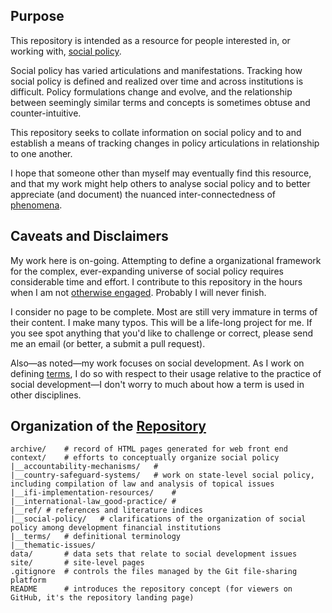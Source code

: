 ## Purpose

This repository is intended as a resource for people interested in, or working with, [social policy](http://applied-anthro.com/terms/social-policy/).

Social policy has varied articulations and manifestations.  Tracking how social policy is defined and realized over time and across institutions is difficult.  Policy formulations change and evolve, and the relationship between seemingly similar terms and concepts is sometimes obtuse and counter-intuitive.

This repository seeks to collate information on social policy and to and establish a means of tracking changes in policy articulations in relationship to one another.

I hope that someone other than myself may eventually find this resource, and that my work might help others to analyse social policy and to better appreciate (and document) the nuanced inter-connectedness of [phenomena](#).  

## Caveats and Disclaimers

My work here is on-going.  Attempting to define a organizational framework for the complex, ever-expanding universe of social policy requires considerable time and effort. I contribute to this repository in the hours when I am not [otherwise engaged](http://aaron-kyle.com). Probably I will never finish. 

I consider no page to be complete. Most are still very immature in terms of their content. I make many typos. This will be a life-long project for me. If you see spot anything that you'd like to challenge or correct, please send me an email (or better, a submit a pull request).

Also&mdash;as noted&mdash;my work focuses on social development. As I work on defining [terms](./category/terminology.html), I do so with respect to their usage relative to the practice of social development&mdash;I don't worry to much about how a term is used in other disciplines.

<!--
I should also emphasise how much I continue to struggle to account for what constitutes 'social policy'.
-->

## Organization of the [Repository](https://github.com/aaronkyle/social-development/)

```
archive/	# record of HTML pages generated for web front end
context/	# efforts to conceptually organize social policy
|__accountability-mechanisms/	# 
|__country-safeguard-systems/	# work on state-level social policy, including compilation of law and analysis of topical issues
|__ifi-implementation-resources/	# 
|__international-law_good-practice/	# 
|__ref/	# references and literature indices
|__social-policy/	# clarifications of the organization of social policy among development financial institutions
|__terms/	# definitional terminology
|__thematic-issues/
data/		# data sets that relate to social development issues
site/		# site-level pages
.gitignore	# controls the files managed by the Git file-sharing platform
README		# introduces the repository concept (for viewers on GitHub, it's the repository landing page) 

```



